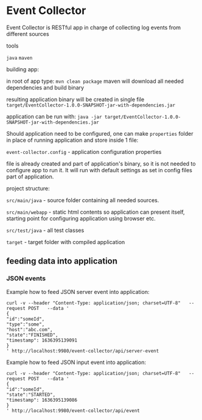 # Event Collector
Event Collector is RESTful app in charge of collecting log events from different sources

tools

`java`
`maven`


building app: 

in root of app type: 
`mvn clean package`
maven will download all needed dependencies and build binary


resulting application binary will be created in single file `target/EventCollector-1.0.0-SNAPSHOT-jar-with-dependencies.jar`

application can be run with: 
`java -jar target/EventCollector-1.0.0-SNAPSHOT-jar-with-dependencies.jar`

Should application need to be configured, one can make `properties` folder in place of running application and store inside 1 file: 

`event-collector.config` - application configuration properties

file is already created and part of application's binary, so it is not needed to configure app to run it. It will run with default settings as set in config files part of application.


project structure: 

`src/main/java` - source folder containing all needed sources. 

`src/main/webapp` - static html contents so application can present itself, starting point for configuring application using browser etc. 

`src/test/java` - all test classes

`target` - target folder with compiled application 

## feeding data into application 

 
### JSON events

Example how to feed JSON server event into application: 

```
curl -v --header "Content-Type: application/json; charset=UTF-8"   --request POST   --data ' 
{
"id":"someId",
"type":"some",
"host":"abc.com",
"state":"FINISHED",
"timestamp": 1636395139091
}
' http://localhost:9980/event-collector/api/server-event
```

Example how to feed JSON input event into application: 

```
curl -v --header "Content-Type: application/json; charset=UTF-8"   --request POST   --data ' 
{
"id":"someId",
"state":"STARTED",
"timestamp": 1636395139086
}
' http://localhost:9980/event-collector/api/event
```


 
 
   
